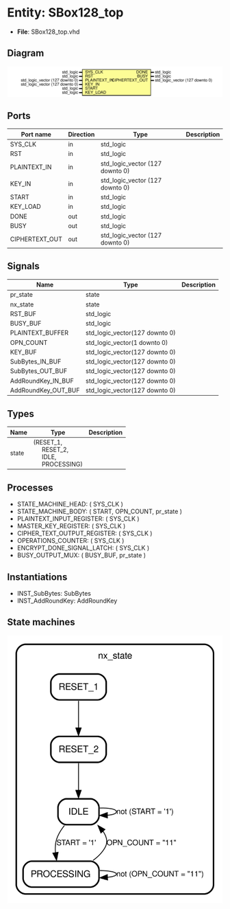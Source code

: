 # Entity: SBox128_top 

- **File**: SBox128_top.vhd
## Diagram

![Diagram](SBox128_top.svg "Diagram")
## Ports

| Port name      | Direction | Type                            | Description |
| -------------- | --------- | ------------------------------- | ----------- |
| SYS_CLK        | in        | std_logic                       |             |
| RST            | in        | std_logic                       |             |
| PLAINTEXT_IN   | in        | std_logic_vector (127 downto 0) |             |
| KEY_IN         | in        | std_logic_vector (127 downto 0) |             |
| START          | in        | std_logic                       |             |
| KEY_LOAD       | in        | std_logic                       |             |
| DONE           | out       | std_logic                       |             |
| BUSY           | out       | std_logic                       |             |
| CIPHERTEXT_OUT | out       | std_logic_vector (127 downto 0) |             |
## Signals

| Name                | Type                           | Description |
| ------------------- | ------------------------------ | ----------- |
| pr_state            | state                          |             |
| nx_state            | state                          |             |
| RST_BUF             | std_logic                      |             |
| BUSY_BUF            | std_logic                      |             |
| PLAINTEXT_BUFFER    | std_logic_vector(127 downto 0) |             |
| OPN_COUNT           | std_logic_vector(1 downto 0)   |             |
| KEY_BUF             | std_logic_vector(127 downto 0) |             |
| SubBytes_IN_BUF     | std_logic_vector(127 downto 0) |             |
| SubBytes_OUT_BUF    | std_logic_vector(127 downto 0) |             |
| AddRoundKey_IN_BUF  | std_logic_vector(127 downto 0) |             |
| AddRoundKey_OUT_BUF | std_logic_vector(127 downto 0) |             |
## Types

| Name  | Type                                                                                                                                             | Description |
| ----- | ------------------------------------------------------------------------------------------------------------------------------------------------ | ----------- |
| state | (RESET_1,<br><span style="padding-left:20px"> RESET_2,<br><span style="padding-left:20px"> IDLE,<br><span style="padding-left:20px"> PROCESSING) |             |
## Processes
- STATE_MACHINE_HEAD: ( SYS_CLK )
- STATE_MACHINE_BODY: ( START, OPN_COUNT, pr_state )
- PLAINTEXT_INPUT_REGISTER: ( SYS_CLK )
- MASTER_KEY_REGISTER: ( SYS_CLK )
- CIPHER_TEXT_OUTPUT_REGISTER: ( SYS_CLK )
- OPERATIONS_COUNTER: ( SYS_CLK )
- ENCRYPT_DONE_SIGNAL_LATCH: ( SYS_CLK )
- BUSY_OUTPUT_MUX: ( BUSY_BUF, pr_state )
## Instantiations

- INST_SubBytes: SubBytes
- INST_AddRoundKey: AddRoundKey
## State machines

![Diagram_state_machine_0]( stm_SBox128_top_00.svg "Diagram")